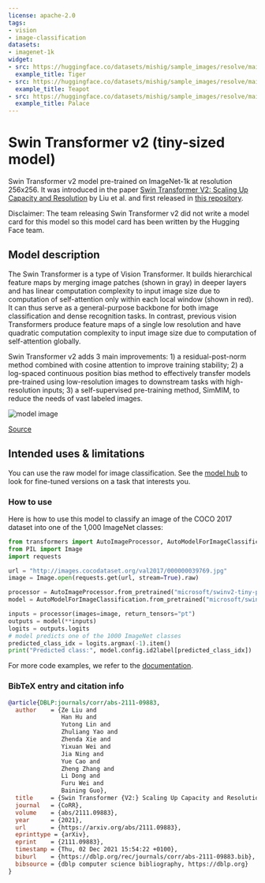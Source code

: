 ```yaml
---
license: apache-2.0
tags:
- vision
- image-classification
datasets:
- imagenet-1k
widget:
- src: https://huggingface.co/datasets/mishig/sample_images/resolve/main/tiger.jpg
  example_title: Tiger
- src: https://huggingface.co/datasets/mishig/sample_images/resolve/main/teapot.jpg
  example_title: Teapot
- src: https://huggingface.co/datasets/mishig/sample_images/resolve/main/palace.jpg
  example_title: Palace
---
```


# Swin Transformer v2 (tiny-sized model) 

Swin Transformer v2 model pre-trained on ImageNet-1k at resolution 256x256. It was introduced in the paper [Swin Transformer V2: Scaling Up Capacity and Resolution](https://arxiv.org/abs/2111.09883) by Liu et al. and first released in [this repository](https://github.com/microsoft/Swin-Transformer). 

Disclaimer: The team releasing Swin Transformer v2 did not write a model card for this model so this model card has been written by the Hugging Face team.

## Model description

The Swin Transformer is a type of Vision Transformer. It builds hierarchical feature maps by merging image patches (shown in gray) in deeper layers and has linear computation complexity to input image size due to computation of self-attention only within each local window (shown in red). It can thus serve as a general-purpose backbone for both image classification and dense recognition tasks. In contrast, previous vision Transformers produce feature maps of a single low resolution and have quadratic computation complexity to input image size due to computation of self-attention globally.

Swin Transformer v2 adds 3 main improvements: 1) a residual-post-norm method combined with cosine attention to improve training stability; 2) a log-spaced continuous position bias method to effectively transfer models pre-trained using low-resolution images to downstream tasks with high-resolution inputs; 3) a self-supervised pre-training method, SimMIM, to reduce the needs of vast labeled images.

![model image](https://huggingface.co/datasets/huggingface/documentation-images/resolve/main/swin_transformer_architecture.png)

[Source](https://paperswithcode.com/method/swin-transformer)

## Intended uses & limitations

You can use the raw model for image classification. See the [model hub](https://huggingface.co/models?search=swinv2) to look for
fine-tuned versions on a task that interests you.

### How to use

Here is how to use this model to classify an image of the COCO 2017 dataset into one of the 1,000 ImageNet classes:

```python
from transformers import AutoImageProcessor, AutoModelForImageClassification
from PIL import Image
import requests

url = "http://images.cocodataset.org/val2017/000000039769.jpg"
image = Image.open(requests.get(url, stream=True).raw)

processor = AutoImageProcessor.from_pretrained("microsoft/swinv2-tiny-patch4-window8-256")
model = AutoModelForImageClassification.from_pretrained("microsoft/swinv2-tiny-patch4-window8-256")

inputs = processor(images=image, return_tensors="pt")
outputs = model(**inputs)
logits = outputs.logits
# model predicts one of the 1000 ImageNet classes
predicted_class_idx = logits.argmax(-1).item()
print("Predicted class:", model.config.id2label[predicted_class_idx])
```

For more code examples, we refer to the [documentation](https://huggingface.co/transformers/model_doc/swinv2.html#).

### BibTeX entry and citation info

```bibtex
@article{DBLP:journals/corr/abs-2111-09883,
  author    = {Ze Liu and
               Han Hu and
               Yutong Lin and
               Zhuliang Yao and
               Zhenda Xie and
               Yixuan Wei and
               Jia Ning and
               Yue Cao and
               Zheng Zhang and
               Li Dong and
               Furu Wei and
               Baining Guo},
  title     = {Swin Transformer {V2:} Scaling Up Capacity and Resolution},
  journal   = {CoRR},
  volume    = {abs/2111.09883},
  year      = {2021},
  url       = {https://arxiv.org/abs/2111.09883},
  eprinttype = {arXiv},
  eprint    = {2111.09883},
  timestamp = {Thu, 02 Dec 2021 15:54:22 +0100},
  biburl    = {https://dblp.org/rec/journals/corr/abs-2111-09883.bib},
  bibsource = {dblp computer science bibliography, https://dblp.org}
}
```
